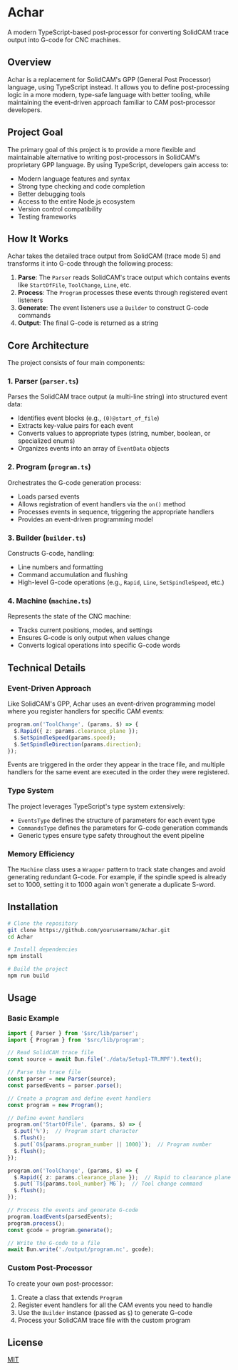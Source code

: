 # Achar

A modern TypeScript-based post-processor for converting SolidCAM trace output into G-code for CNC machines.

## Overview

Achar is a replacement for SolidCAM's GPP (General Post Processor) language, using TypeScript instead. It allows you to define post-processing logic in a more modern, type-safe language with better tooling, while maintaining the event-driven approach familiar to CAM post-processor developers.

## Project Goal

The primary goal of this project is to provide a more flexible and maintainable alternative to writing post-processors in SolidCAM's proprietary GPP language. By using TypeScript, developers gain access to:

- Modern language features and syntax
- Strong type checking and code completion
- Better debugging tools
- Access to the entire Node.js ecosystem
- Version control compatibility
- Testing frameworks

## How It Works

Achar takes the detailed trace output from SolidCAM (trace mode 5) and transforms it into G-code through the following process:

1. **Parse**: The `Parser` reads SolidCAM's trace output which contains events like `StartOfFile`, `ToolChange`, `Line`, etc.
2. **Process**: The `Program` processes these events through registered event listeners
3. **Generate**: The event listeners use a `Builder` to construct G-code commands
4. **Output**: The final G-code is returned as a string

## Core Architecture

The project consists of four main components:

### 1. Parser (`parser.ts`)

Parses the SolidCAM trace output (a multi-line string) into structured event data:

- Identifies event blocks (e.g., `(0)@start_of_file`) 
- Extracts key-value pairs for each event
- Converts values to appropriate types (string, number, boolean, or specialized enums)
- Organizes events into an array of `EventData` objects

### 2. Program (`program.ts`)

Orchestrates the G-code generation process:

- Loads parsed events 
- Allows registration of event handlers via the `on()` method
- Processes events in sequence, triggering the appropriate handlers
- Provides an event-driven programming model

### 3. Builder (`builder.ts`)

Constructs G-code, handling:

- Line numbers and formatting
- Command accumulation and flushing
- High-level G-code operations (e.g., `Rapid`, `Line`, `SetSpindleSpeed`, etc.)

### 4. Machine (`machine.ts`)

Represents the state of the CNC machine:

- Tracks current positions, modes, and settings
- Ensures G-code is only output when values change
- Converts logical operations into specific G-code words

## Technical Details

### Event-Driven Approach

Like SolidCAM's GPP, Achar uses an event-driven programming model where you register handlers for specific CAM events:

```typescript
program.on('ToolChange', (params, $) => {
  $.Rapid({ z: params.clearance_plane });
  $.SetSpindleSpeed(params.speed);
  $.SetSpindleDirection(params.direction);
});
```

Events are triggered in the order they appear in the trace file, and multiple handlers for the same event are executed in the order they were registered.

### Type System

The project leverages TypeScript's type system extensively:

- `EventsType` defines the structure of parameters for each event type
- `CommandsType` defines the parameters for G-code generation commands
- Generic types ensure type safety throughout the event pipeline

### Memory Efficiency

The `Machine` class uses a `Wrapper` pattern to track state changes and avoid generating redundant G-code. For example, if the spindle speed is already set to 1000, setting it to 1000 again won't generate a duplicate S-word.

## Installation

```bash
# Clone the repository
git clone https://github.com/yourusername/Achar.git
cd Achar

# Install dependencies
npm install

# Build the project
npm run build
```

## Usage

### Basic Example

```typescript
import { Parser } from '$src/lib/parser';
import { Program } from '$src/lib/program';

// Read SolidCAM trace file
const source = await Bun.file('./data/Setup1-TR.MPF').text();

// Parse the trace file
const parser = new Parser(source);
const parsedEvents = parser.parse();

// Create a program and define event handlers
const program = new Program();

// Define event handlers
program.on('StartOfFile', (params, $) => {
  $.put('%');  // Program start character
  $.flush();
  $.put(`O${params.program_number || 1000}`);  // Program number
  $.flush();
});

program.on('ToolChange', (params, $) => {
  $.Rapid({ z: params.clearance_plane });  // Rapid to clearance plane
  $.put(`T${params.tool_number} M6`);  // Tool change command
  $.flush();
});

// Process the events and generate G-code
program.loadEvents(parsedEvents);
program.process();
const gcode = program.generate();

// Write the G-code to a file
await Bun.write('./output/program.nc', gcode);
```

### Custom Post-Processor

To create your own post-processor:

1. Create a class that extends `Program`
2. Register event handlers for all the CAM events you need to handle
3. Use the `Builder` instance (passed as `$`) to generate G-code
4. Process your SolidCAM trace file with the custom program

## License

[MIT](LICENSE)

